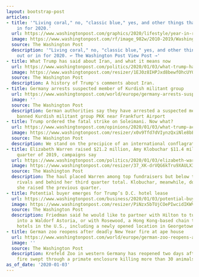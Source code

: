 ```yaml
---
layout: bootstrap-post
articles:
- title: '"Living coral," no, "classic blue," yes, and other things that are out or
    in for 2020.'
  url: https://www.washingtonpost.com/graphics/2020/lifestyle/year-in-review-in-out-list/
  image: https://www.washingtonpost.com/rf/image_982w/2010-2019/WashingtonPost/2019/12/30/Interactivity/Images/the-list-promo-image.jpg
  source: The Washington Post
  description: '"Living coral," no, "classic blue," yes, and other things that are
    out or in for 2020. ↩︎ The Washington Post View Post →'
- title: What Trump has said about Iran, and what it means now
  url: https://www.washingtonpost.com/politics/2020/01/03/what-trump-has-said-about-iran-what-it-means-now/
  image: https://www.washingtonpost.com/resizer/1EJ0z8IHPJxd8bewfOhcUYGkFRk=/1440x0/smart/d1i4t8bqe7zgj6.cloudfront.net/07-23-2018/t_1532369262188_name_AFP_17V73Q_scaled.jpg
  source: The Washington Post
  description: A history of Trump's comments about Iran.
- title: Germany arrests suspected member of Kurdish militant group
  url: https://www.washingtonpost.com/world/europe/germany-arrests-suspected-member-of-kurdish-militant-group/2020/01/03/45e1aea8-2e35-11ea-bffe-020c88b3f120_story.html
  image: ''
  source: The Washington Post
  description: German authorities say they have arrested a suspected member of the
    banned Kurdish militant group PKK near Frankfurt Airport
- title: Trump ordered the fatal strike on Soleimani. Now what?
  url: https://www.washingtonpost.com/opinions/2020/01/03/what-trump-accomplished-by-killing-soleimani/
  image: https://www.washingtonpost.com/resizer/x0v9Tfd7dVIynzQxiNle8bE9wIc=/1440x0/smart/arc-anglerfish-washpost-prod-washpost.s3.amazonaws.com/public/VEGZR6ROFAI6VP76AIGIRM7REA.jpg
  source: The Washington Post
  description: We stand on the precipice of an international conflagration.
- title: Elizabeth Warren raised $21.2 million, Amy Klobuchar $11.4 million in fourth
    quarter of 2019, campaigns say
  url: https://www.washingtonpost.com/politics/2020/01/03/elizabeth-warren-raised-million-amy-klobuchar-million-fourth-quarter-campaigns-say/
  image: https://www.washingtonpost.com/resizer/37_XK-drVQG6kTru9XAULX3WYs0=/1440x0/smart/arc-anglerfish-washpost-prod-washpost.s3.amazonaws.com/public/4WT6GBBL7II6VP76AIGIRM7REA.jpg
  source: The Washington Post
  description: The haul placed Warren among top fundraisers but below three Democratic
    rivals and behind her third quarter total. Klobuchar, meanwhile, doubled what
    she raised the previous quarter.
- title: Potential buyer emerges for Trump’s D.C. hotel lease
  url: https://www.washingtonpost.com/business/2020/01/03/potential-buyer-emerges-trumps-dc-hotel-lease/
  image: https://www.washingtonpost.com/resizer/PiNzx5bTUjCOePIwcidIKWVY0kg=/1440x0/smart/arc-anglerfish-washpost-prod-washpost.s3.amazonaws.com/public/UBJZOXUUL4I6TNLQMQLO7XAIAM.jpg
  source: The Washington Post
  description: Friedman said he would like to partner with Hilton to turn the property
    into a Waldorf Astoria, or with Rosewood, a Hong Kong-based chain that has nine
    hotels in the U.S., including a newly opened location in Georgetown.
- title: German zoo reopens after deadly New Year fire at ape house
  url: https://www.washingtonpost.com/world/europe/german-zoo-reopens-after-deadly-new-year-fire-at-ape-house/2020/01/03/b49b5c5e-2e30-11ea-bffe-020c88b3f120_story.html
  image: ''
  source: The Washington Post
  description: Krefeld Zoo in western Germany has reopened two days after a deadly
    fire swept through a primate enclosure killing more than 30 animals
as_of_date: '2020-01-03'
---
```


